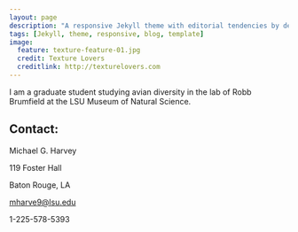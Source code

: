 ```yaml
---
layout: page
description: "A responsive Jekyll theme with editorial tendencies by designer Michael Rose."
tags: [Jekyll, theme, responsive, blog, template]
image:
  feature: texture-feature-01.jpg
  credit: Texture Lovers
  creditlink: http://texturelovers.com
---
```


I am a graduate student studying avian diversity in the lab of Robb Brumfield at the LSU Museum of Natural Science.

## Contact:

   Michael G. Harvey

   119 Foster Hall

   Baton Rouge, LA

   mharve9@lsu.edu

   1-225-578-5393